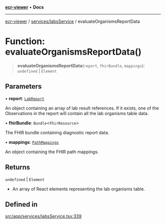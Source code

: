 [**ecr-viewer**](../../../README.md) • **Docs**

***

[ecr-viewer](../../../README.md) / [services/labsService](../README.md) / evaluateOrganismsReportData

# Function: evaluateOrganismsReportData()

> **evaluateOrganismsReportData**(`report`, `fhirBundle`, `mappings`): `undefined` \| `Element`

## Parameters

• **report**: [`LabReport`](../interfaces/LabReport.md)

An object containing an array of lab result references. If it exists, one of the Observations in the report will contain all the lab organisms table data.

• **fhirBundle**: `Bundle`\<`FhirResource`\>

The FHIR bundle containing diagnostic report data.

• **mappings**: [`PathMappings`](../../../utils/interfaces/PathMappings.md)

An object containing the FHIR path mappings.

## Returns

`undefined` \| `Element`

- An array of React elements representing the lab organisms table.

## Defined in

[src/app/services/labsService.tsx:339](https://github.com/CDCgov/phdi/blob/55d1a87d29da9da2522ba2a73bc122cba666b133/containers/ecr-viewer/src/app/services/labsService.tsx#L339)
